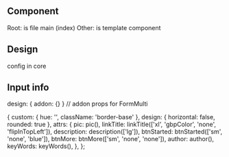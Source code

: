 ## Component

Root: is file main (index)
Other: is template component

## Design

config in core

## Input info

design: { addon: {} } // addon props for FormMulti

{
custom: { hue: '', className: 'border-base' },
design: { horizontal: false, rounded: true },
attrs: {
pic: pic(),
linkTitle: linkTitle(['xl', 'gbpColor', 'none', 'flipInTopLeft']),
description: description(['lg']),
btnStarted: btnStarted(['sm', 'none', 'blue']),
btnMore: btnMore(['sm', 'none', 'none']),
author: author(),
keyWords: keyWords(),
},
};
